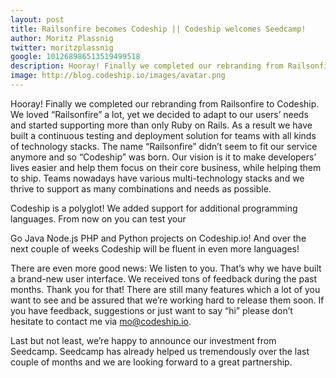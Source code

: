 ```yaml
---
layout: post
title: Railsonfire becomes Codeship || Codeship welcomes Seedcamp!
author: Moritz Plassnig
twitter: moritzplassnig
google: 101268986513519499518
description: Hooray! Finally we completed our rebranding from Railsonfire to Codeship. Furthermore we're happy to announce our investment form Seedcamp.
image: http://blog.codeship.io/images/avatar.png
---
```


Hooray! Finally we completed our rebranding from Railsonfire to Codeship. We loved “Railsonfire” a lot, yet we decided to adapt to our users’ needs and started supporting more than only Ruby on Rails. 
As a result we have built a continuous testing and deployment solution for teams with all kinds of technology stacks. The name “Railsonfire” didn’t seem to fit our service anymore and so “Codeship” was born. Our vision is it to make developers’ lives easier and help them focus on their core business, while helping them to ship. Teams nowadays have various multi-technology stacks and we thrive to support as many combinations and needs as possible.

Codeship is a polyglot! 
We added support for additional programming languages. From now on you can test your

Go
Java
Node.js
PHP
and Python
projects on Codeship.io! And over the next couple of weeks Codeship will be fluent in even more languages! 

There are even more good news: We listen to you. That’s why we have built a brand-new user interface. 
We received tons of feedback during the past months. Thank you for that! There are still many features which a lot of you want to see and be assured that we’re working hard to release them soon. If you have feedback, suggestions or just want to say “hi” please don’t hesitate to contact me via mo@codeship.io.

Last but not least, we’re happy to announce our investment from Seedcamp. Seedcamp has already helped us tremendously over the last couple of months and we are looking forward to a great partnership.
